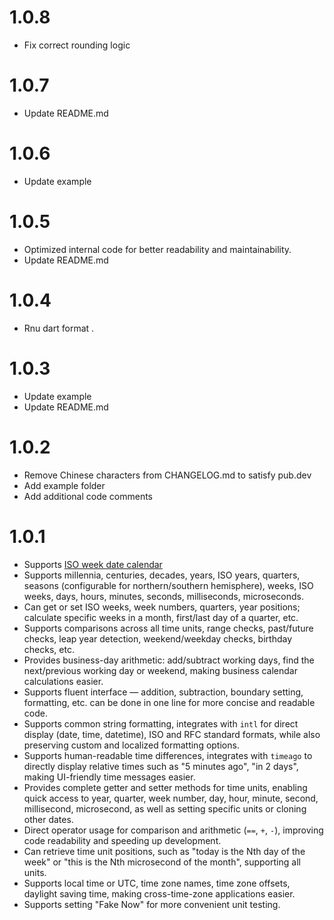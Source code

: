 # 1.0.8

- Fix correct rounding logic

# 1.0.7

- Update README.md 

# 1.0.6

- Update example

# 1.0.5

- Optimized internal code for better readability and maintainability.
- Update README.md 

# 1.0.4

- Rnu dart format .

# 1.0.3

- Update example
- Update README.md 

# 1.0.2

- Remove Chinese characters from CHANGELOG.md to satisfy pub.dev
- Add example folder
- Add additional code comments


# 1.0.1

- Supports [ISO week date calendar](https://en.wikipedia.org/wiki/ISO_week_date)
- Supports millennia, centuries, decades, years, ISO years, quarters, seasons (configurable for northern/southern hemisphere), weeks, ISO weeks, days, hours, minutes, seconds, milliseconds, microseconds.
- Can get or set ISO weeks, week numbers, quarters, year positions; calculate specific weeks in a month, first/last day of a quarter, etc.
- Supports comparisons across all time units, range checks, past/future checks, leap year detection, weekend/weekday checks, birthday checks, etc.
- Provides business-day arithmetic: add/subtract working days, find the next/previous working day or weekend, making business calendar calculations easier.
- Supports fluent interface — addition, subtraction, boundary setting, formatting, etc. can be done in one line for more concise and readable code.
- Supports common string formatting, integrates with `intl` for direct display (date, time, datetime), ISO and RFC standard formats, while also preserving custom and localized formatting options.
- Supports human-readable time differences, integrates with `timeago` to directly display relative times such as "5 minutes ago", "in 2 days", making UI-friendly time messages easier.
- Provides complete getter and setter methods for time units, enabling quick access to year, quarter, week number, day, hour, minute, second, millisecond, microsecond, as well as setting specific units or cloning other dates.
- Direct operator usage for comparison and arithmetic (`==`, `+`, `-`), improving code readability and speeding up development.
- Can retrieve time unit positions, such as "today is the Nth day of the week" or "this is the Nth microsecond of the month", supporting all units.
- Supports local time or UTC, time zone names, time zone offsets, daylight saving time, making cross-time-zone applications easier.
- Supports setting "Fake Now" for more convenient unit testing.